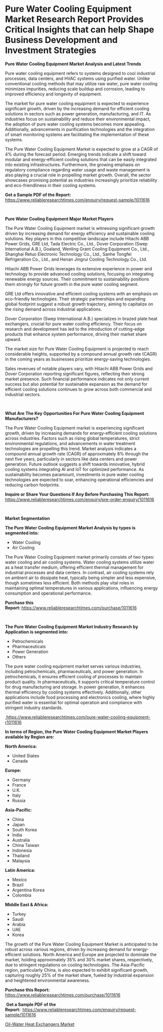 <p><h1>Pure Water Cooling Equipment Market Research Report Provides Critical Insights that can help Shape Business Development and Investment Strategies</h1></p><p><strong>Pure Water Cooling Equipment Market Analysis and Latest Trends</strong></p>
<p><p>Pure water cooling equipment refers to systems designed to cool industrial processes, data centers, and HVAC systems using purified water. Unlike conventional cooling methods that may utilize raw water, pure water cooling minimizes impurities, reducing scale buildup and corrosion, leading to improved efficiency and longevity of equipment.</p><p>The market for pure water cooling equipment is expected to experience significant growth, driven by the increasing demand for efficient cooling solutions in sectors such as power generation, manufacturing, and IT. As industries focus on sustainability and reduce their environmental impact, the adoption of pure water cooling systems becomes more appealing. Additionally, advancements in purification technologies and the integration of smart monitoring systems are facilitating the implementation of these systems.</p><p>The Pure Water Cooling Equipment Market is expected to grow at a CAGR of 4% during the forecast period. Emerging trends indicate a shift toward modular and energy-efficient cooling solutions that can be easily integrated into existing infrastructures. Furthermore, the growing emphasis on regulatory compliance regarding water usage and waste management is also playing a crucial role in propelling market growth. Overall, the sector showcases promising potential as industries increasingly prioritize reliability and eco-friendliness in their cooling systems.</p></p>
<p><strong>Get a Sample PDF of the Report:&nbsp;</strong> <a href="https://www.reliableresearchtimes.com/enquiry/request-sample/1011616?utm_campaign=1581&utm_medium=2&utm_source=Github&utm_content=ia&utm_term=02032025&utm_id=pure-water-cooling-equipment">https://www.reliableresearchtimes.com/enquiry/request-sample/1011616</a></p>
<p>&nbsp;</p>
<p><strong>Pure Water Cooling Equipment Major Market Players</strong></p>
<p><p>The Pure Water Cooling Equipment market is witnessing significant growth driven by increasing demand for energy efficiency and sustainable cooling solutions. Key players in this competitive landscape include Hitachi ABB Power Grids, GRE Ltd, Tada Electric Co., Ltd., Dover Corporation (Swep International A.B.), Goaland, Wenling Grant Cooling Equipment Co., Ltd., Shanghai Retuo Electronic Technology Co., Ltd., Sanhe Tongfei Refrigeration Co., Ltd., and Henan Jingrui Cooling Technology Co., Ltd.</p><p>Hitachi ABB Power Grids leverages its extensive experience in power and technology to provide advanced cooling solutions, focusing on integrating renewable energy sources. Their commitment to sustainability positions them strongly for future growth in the pure water cooling segment.</p><p>GRE Ltd offers innovative and efficient cooling systems with an emphasis on eco-friendly technologies. Their strategic partnerships and expanding global footprint suggest a robust growth trajectory, aiming to capitalize on the rising demand across industrial applications.</p><p>Dover Corporation (Swep International A.B.) specializes in brazed plate heat exchangers, crucial for pure water cooling efficiency. Their focus on research and development has led to the introduction of cutting-edge products that enhance system performance, driving their market share upward.</p><p>The market size for Pure Water Cooling Equipment is projected to reach considerable heights, supported by a compound annual growth rate (CAGR) in the coming years as businesses prioritize energy-saving technologies.</p><p>Sales revenues of notable players vary, with Hitachi ABB Power Grids and Dover Corporation reporting significant figures, reflecting their strong market presence. Such financial performance indicates not only current success but also potential for sustainable expansion as the demand for efficient cooling solutions continues to grow across both commercial and industrial sectors.</p></p>
<p>&nbsp;</p>
<p><strong>What Are The Key Opportunities For Pure Water Cooling Equipment Manufacturers?</strong></p>
<p><p>The Pure Water Cooling Equipment market is experiencing significant growth, driven by increasing demands for energy-efficient cooling solutions across industries. Factors such as rising global temperatures, strict environmental regulations, and advancements in water treatment technologies are propelling this trend. Market analysis indicates a compound annual growth rate (CAGR) of approximately 8% through the next five years, particularly in sectors like data centers and power generation. Future outlook suggests a shift towards innovative, hybrid cooling systems integrating AI and IoT for optimized performance. As sustainability becomes paramount, investments in pure water cooling technologies are expected to soar, enhancing operational efficiencies and reducing carbon footprints.</p></p>
<p><strong>Inquire or Share Your Questions If Any Before Purchasing This Report:</strong> <a href="https://www.reliableresearchtimes.com/enquiry/pre-order-enquiry/1011616?utm_campaign=1581&utm_medium=2&utm_source=Github&utm_content=ia&utm_term=02032025&utm_id=pure-water-cooling-equipment">https://www.reliableresearchtimes.com/enquiry/pre-order-enquiry/1011616</a></p>
<p>&nbsp;</p>
<p><strong>Market Segmentation</strong></p>
<p><strong>The Pure Water Cooling Equipment Market Analysis by types is segmented into:</strong></p>
<p><ul><li>Water Cooling</li><li>Air Cooling</li></ul></p>
<p><p>The Pure Water Cooling Equipment market primarily consists of two types: water cooling and air cooling systems. Water cooling systems utilize water as a heat transfer medium, offering efficient thermal management for industrial processes and data centers. In contrast, air cooling systems rely on ambient air to dissipate heat, typically being simpler and less expensive, though sometimes less efficient. Both methods play vital roles in maintaining optimal temperatures in various applications, influencing energy consumption and operational performance.</p></p>
<p><strong>Purchase this Report:&nbsp;</strong><a href="https://www.reliableresearchtimes.com/purchase/1011616?utm_campaign=1581&utm_medium=2&utm_source=Github&utm_content=ia&utm_term=02032025&utm_id=pure-water-cooling-equipment">https://www.reliableresearchtimes.com/purchase/1011616</a></p>
<p>&nbsp;</p>
<p><strong>The Pure Water Cooling Equipment Market Industry Research by Application is segmented into:</strong></p>
<p><ul><li>Petrochemicals</li><li>Pharmaceuticals</li><li>Power Generation</li><li>Others</li></ul></p>
<p><p>The pure water cooling equipment market serves various industries, including petrochemicals, pharmaceuticals, and power generation. In petrochemicals, it ensures efficient cooling of processes to maintain product quality. In pharmaceuticals, it supports critical temperature control for drug manufacturing and storage. In power generation, it enhances thermal efficiency by cooling systems effectively. Additionally, other applications include food processing and electronics cooling, where highly purified water is essential for optimal operation and compliance with stringent industry standards.</p></p>
<p><a href="https://www.reliableresearchtimes.com/pure-water-cooling-equipment-r1011616?utm_campaign=1581&utm_medium=2&utm_source=Github&utm_content=ia&utm_term=02032025&utm_id=pure-water-cooling-equipment">&nbsp;https://www.reliableresearchtimes.com/pure-water-cooling-equipment-r1011616</a></p>
<p><strong>In terms of Region, the Pure Water Cooling Equipment Market Players available by Region are:</strong></p>
<p>
    <p> <strong> North America: </strong>
        <ul>
            <li>United States</li>
            <li>Canada</li>
        </ul>
        </p> 
    <p> <strong> Europe: </strong>
        <ul>
            <li>Germany</li>
            <li>France</li>
            <li>U.K.</li>
            <li>Italy</li>
            <li>Russia</li>
        </ul>
        </p> 
    <p> <strong> Asia-Pacific: </strong>
        <ul>
            <li>China</li>
            <li>Japan</li>
            <li>South Korea</li>
            <li>India</li>
            <li>Australia</li>
            <li>China Taiwan</li>
            <li>Indonesia</li>
            <li>Thailand</li>
            <li>Malaysia</li>
        </ul>
        </p> 
    <p> <strong> Latin America: </strong>
        <ul>
            <li>Mexico</li>
            <li>Brazil</li>
            <li>Argentina Korea</li>
            <li>Colombia</li>
        </ul>
        </p> 
    <p> <strong> Middle East & Africa: </strong>
        <ul>
            <li>Turkey</li>
            <li>Saudi</li>
            <li>Arabia</li>
            <li>UAE</li>
            <li>Korea</li>
        </ul>
    </p>
    </p>
<p><p>The growth of the Pure Water Cooling Equipment Market is anticipated to be robust across various regions, driven by increasing demand for energy-efficient solutions. North America and Europe are projected to dominate the market, holding approximately 35% and 30% market shares, respectively, due to stringent regulations on cooling technologies. The Asia-Pacific region, particularly China, is also expected to exhibit significant growth, capturing roughly 25% of the market share, fueled by industrial expansion and heightened environmental awareness.</p></p>
<p><strong>Purchase this Report: </strong><a href="https://www.reliableresearchtimes.com/purchase/1011616?utm_campaign=1581&utm_medium=2&utm_source=Github&utm_content=ia&utm_term=02032025&utm_id=pure-water-cooling-equipment">https://www.reliableresearchtimes.com/purchase/1011616</a></p>
<p>&nbsp;<strong>Get a Sample PDF of the Report:&nbsp;&nbsp;</strong><a href="https://www.reliableresearchtimes.com/enquiry/request-sample/1011616?utm_campaign=1581&utm_medium=2&utm_source=Github&utm_content=ia&utm_term=02032025&utm_id=pure-water-cooling-equipment">https://www.reliableresearchtimes.com/enquiry/request-sample/1011616</a></p>
<p><strong></strong></p>
<p><p><a href="https://github.com/mookiesville/Market-Research-Report-List-1/blob/main/oil-water-heat-exchangers-market.md?utm_campaign=1581&utm_medium=2&utm_source=Github&utm_content=ia&utm_term=02032025&utm_id=pure-water-cooling-equipment">Oil-Water Heat Exchangers Market</a></p></p>